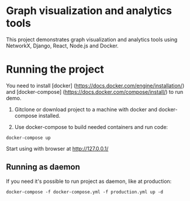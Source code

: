 # Graph visualization and analytics tools
This project demonstrates graph visualization and analytics tools using NetworkX, Django, React, Node.js and Docker.

# Running the project

You need to install [docker] (https://docs.docker.com/engine/installation/) and [docker-compose] (https://docs.docker.com/compose/install/) to run demo. 

1. Gitclone or download project to a machine with docker and docker-compose installed.

2. Use docker-compose to build needed containers and run code:
```
docker-compose up
```
Start using with browser at http://127.0.0.1/

## Running as daemon
If you need it's possible to run project as daemon, like at production:
```
docker-compose -f docker-compose.yml -f production.yml up -d
```
